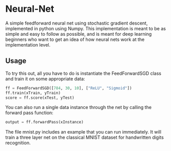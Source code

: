 # Neural-Net
A simple feedforward neural net using stochastic gradient descent, implemented in python using Numpy. This implementation is meant to be as simple and easy to follow as possible, and is meant for deep learning beginners who want to get an idea of how neural nets work at the implementation level.

## Usage

To try this out, all you have to do is instantiate the FeedForwardSGD class and train it on some appropriate data:

```python
ff = FeedForwardSGD([784, 30, 10], ["ReLU", "Sigmoid"])
ff.train(xTrain, yTrain)
score = ff.score(xTest, yTest)
```

You can also run a single data instance through the net by calling the forward pass function:

```python
output = ff.forwardPass(xInstance)
```

The file mnist.py includes an example that you can run immediately. It will train a three layer net on the classical MNIST dataset for handwritten digits recognition.
